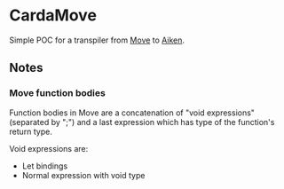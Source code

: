 # CardaMove

Simple POC for a transpiler from [Move](https://move-language.github.io/move/) to [Aiken](https://aiken-lang.org/).

## Notes

### Move function bodies

Function bodies in Move are a concatenation of "void expressions" (separated by ";") and a last expression which
has type of the function's return type.

Void expressions are:
* Let bindings 
* Normal expression with void type

